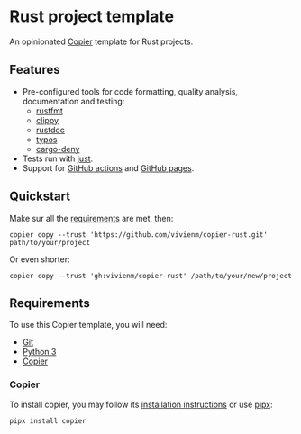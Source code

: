 # Rust project template

An opinionated [Copier](https://copier.readthedocs.io/en/stable/) template for Rust projects.

## Features

* Pre-configured tools for code formatting, quality analysis, documentation and testing:
  * [rustfmt](https://rust-lang.github.io/rustfmt/)
  * [clippy](https://doc.rust-lang.org/nightly/clippy/)
  * [rustdoc](https://doc.rust-lang.org/rustdoc/)
  * [typos](https://github.com/crate-ci/typos)
  * [cargo-deny](https://github.com/EmbarkStudios/cargo-deny)
* Tests run with [just](https://github.com/casey/just).
* Support for [GitHub actions](https://github.com/features/actions) and [GitHub pages](https://pages.github.com/).

## Quickstart

Make sur all the [requirements](#requirements) are met, then:

```shell
copier copy --trust 'https://github.com/vivienm/copier-rust.git' path/to/your/project
```

Or even shorter:

```shell
copier copy --trust 'gh:vivienm/copier-rust' /path/to/your/new/project
```

## Requirements

To use this Copier template, you will need:

* [Git](https://git-scm.com/)
* [Python 3](https://www.python.org/)
* [Copier](https://copier.readthedocs.io/en/stable/)

### Copier

To install copier, you may follow its [installation instructions](https://copier.readthedocs.io/en/stable/#installation) or use [pipx](https://pipxproject.github.io/pipx/):

```shell
pipx install copier
```
